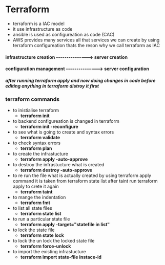 # Terraform
* terraform is a IAC model
* it use infrastructure as code
* ansible is used as configureation as code (CAC)
* AWS provides many services all that services we can create by using terraform configureation thats the reson why we call terraform as IAC

#### infrastructure creation --------------->  server creation
#### configuration management ---------------> server configuration

##### after running terraform apply and now doing changes in code  before editing anything in terraform distroy it first

### terraform commands

* to inistialise terraform
    * **terraform init**
* to backend configureation is changed in terraform
    * **terraform init -reconfigure**
* to see what is going to create and syntax errors
    * **terraform validate**
* to check syntax errors
    * **terraform plan**
* to create the infrastucture
    * **terraform apply -auto-approve**
* to destroy the infrastucture what is created 
    * **terraform destroy -auto-approve**
* to re run the file what is actually created by using terraform apply command it is taken from terraform state list after taint run terraform apply to crete it again 
    * **terraform taint**
* to mange the indentation
    * **terraform fmt**
* to list all state files
    * **terraform state list**
* to run a particular state file
    * **terraform apply -target="statefile in list"**
* to lock the state file
    * **terraform state lock**
* to lock the un lock the locked state file
    * **terraform force-unlock**
* to import the existing infrastucture  
    * **terraform import state-file instace-id**



